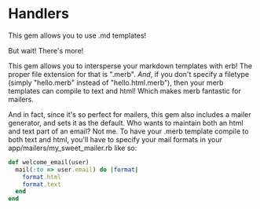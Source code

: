 Handlers
========

This gem allows you to use .md templates!

But wait! There's more!

This gem allows you to intersperse your markdown templates with erb!
The proper file extension for that is ".merb". *And*, if you don't
specify a filetype (simply "hello.merb" instead of "hello.html.merb"),
then your merb templates can compile to text and html! Which makes merb
fantastic for mailers.

And in fact, since it's so perfect for mailers, this gem also includes a
mailer generator, and sets it as the default. Who wants to maintain both
an html and text part of an email? Not me. To have your .merb template
compile to both text and html, you'll have to specify your mail formats
in your app/mailers/my_sweet_mailer.rb like so:

```` ruby
def welcome_email(user)
  mail(:to => user.email) do |format|
    format.html
    format.text
  end
end
````
